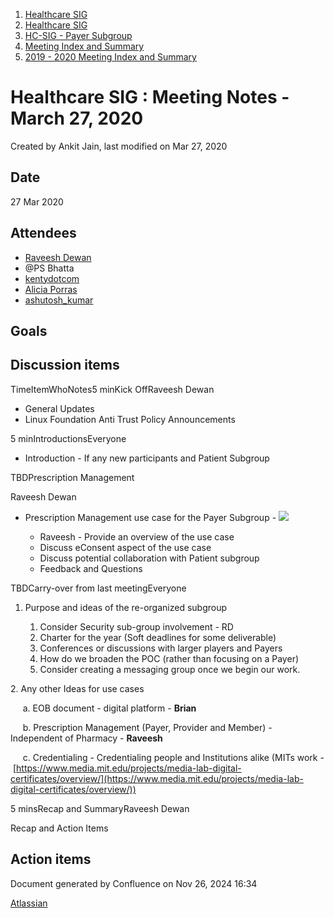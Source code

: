 1. [Healthcare SIG](index.html)
2. [Healthcare SIG](Healthcare-SIG_20545573.html)
3. [HC-SIG - Payer Subgroup](HC-SIG---Payer-Subgroup_20545772.html)
4. [Meeting Index and Summary](Meeting-Index-and-Summary_20562097.html)
5. [2019 - 2020 Meeting Index and Summary](2019---2020-Meeting-Index-and-Summary_20562096.html)

# Healthcare SIG : Meeting Notes - March 27, 2020

Created by Ankit Jain, last modified on Mar 27, 2020

## Date

27 Mar 2020

## Attendees

- [Raveesh Dewan](https://lf-hyperledger.atlassian.net/wiki/people/70121:649dc451-8286-49a2-9235-8e8961c00c8c?ref=confluence)
- @PS Bhatta
- [kentydotcom](https://lf-hyperledger.atlassian.net/wiki/people/70121:00291719-8c53-44c0-993d-53f6b2c63679?ref=confluence)
- [Alicia Porras](https://lf-hyperledger.atlassian.net/wiki/people/712020:196fa512-d453-4df4-85bd-794aaf9e5389?ref=confluence)
- [ashutosh\_kumar](https://lf-hyperledger.atlassian.net/wiki/people/63ee6ae0bc0f9b3a16fd2dfc?ref=confluence)

## Goals

## Discussion items

TimeItemWhoNotes5 minKick OffRaveesh Dewan

- General Updates
- Linux Foundation Anti Trust Policy Announcements

5 minIntroductionsEveryone

- Introduction - If any new participants and Patient Subgroup

TBDPrescription Management

Raveesh Dewan

- Prescription Management use case for the Payer Subgroup - [![](plugins/servlet/confluence/placeholder/unknown-macro)](https://docs.google.com/presentation/d/1v-_1K2pumx4fcFaC62mWn8JEUB9oLmB-/edit#slide=id.p8) 
  
  - Raveesh - Provide an overview of the use case
  - Discuss eConsent aspect of the use case
  - Discuss potential collaboration with Patient subgroup
  - Feedback and Questions

TBDCarry-over from last meetingEveryone

1. Purpose and ideas of the re-organized subgroup
   
   1. Consider Security sub-group involvement - RD
   2. Charter for the year (Soft deadlines for some deliverable)
   3. Conferences or discussions with larger players and Payers
   4. How do we broaden the POC (rather than focusing on a Payer)
   5. Consider creating a messaging group once we begin our work.

2\. Any other Ideas for use cases

     a. EOB document - digital platform - **Brian**

     b. Prescription Management (Payer, Provider and Member) - Independent of Pharmacy - **Raveesh**

     c. Credentialing - Credentialing people and Institutions alike (MITs work - [https://www.media.mit.edu/projects/media-lab-digital-certificates/overview/](https://www.media.mit.edu/projects/media-lab-digital-certificates/overview/))

5 minsRecap and SummaryRaveesh Dewan

Recap and Action Items

## Action items

Document generated by Confluence on Nov 26, 2024 16:34

[Atlassian](http://www.atlassian.com/)
